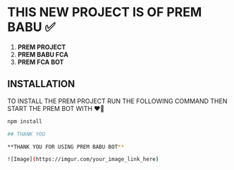 # **THIS NEW PROJECT IS OF PREM BABU ✅**

1. **PREM PROJECT**
2. **PREM BABU FCA**
3. **PREM FCA BOT**

## INSTALLATION

TO INSTALL THE PREM PROJECT RUN THE FOLLOWING COMMAND THEN START THE PREM BOT WITH ❤️‍🔥

```bash
npm install 

## THANK YOU 

**THANK YOU FOR USING PREM BABU BOT**

![Image](https://imgur.com/your_image_link_here)
